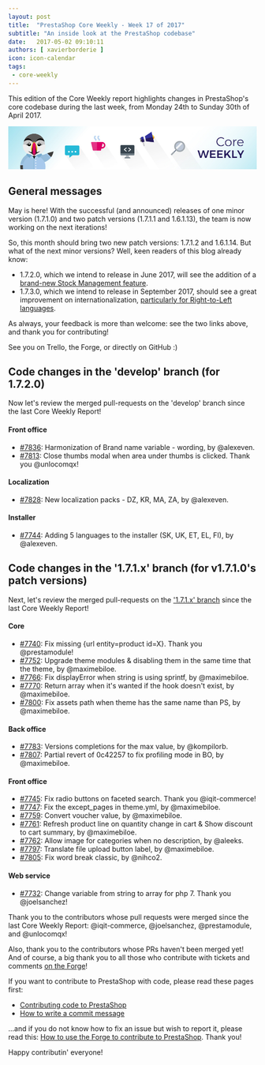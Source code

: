 ```yaml
---
layout: post
title:  "PrestaShop Core Weekly - Week 17 of 2017"
subtitle: "An inside look at the PrestaShop codebase"
date:   2017-05-02 09:10:11
authors: [ xavierborderie ]
icon: icon-calendar
tags:
 - core-weekly
---
```


This edition of the Core Weekly report highlights changes in PrestaShop's core codebase during the last week, from Monday 24th to Sunday 30th of April 2017.

![Core Weekly banner](/assets/images/2017/04/core_weekly_banner.jpg)


## General messages

May is here! With the successful (and announced) releases of one minor version (1.7.1.0) and two patch versions (1.7.1.1 and 1.6.1.13), the team is now working on the next iterations!

So, this month should bring two new patch versions: 1.7.1.2 and 1.6.1.14. But what of the next minor versions? Well, keen readers of this blog already know:

* 1.7.2.0, which we intend to release in June 2017, will see the addition of a [brand-new Stock Management feature](http://build.prestashop.com/news/stock-management-in-prestashop-1-7/).
* 1.7.3.0, which we intend to release in September 2017, should see a great improvement on internationalization, [particularly for Right-to-Left languages](http://build.prestashop.com/news/PrestaShop-RTL-project/).

As always, your feedback is more than welcome: see the two links above, and thank you for contributing!

See you on Trello, the Forge, or directly on GitHub :)



## Code changes in the 'develop' branch (for 1.7.2.0)

Now let's review the merged pull-requests on the 'develop' branch since the last Core Weekly Report!


#### Front office

* [#7836](https://github.com/PrestaShop/PrestaShop/pull/7836): Harmonization of Brand name variable - wording, by @alexeven.
* [#7813](https://github.com/PrestaShop/PrestaShop/pull/7813): Close thumbs modal when area under thumbs is clicked. Thank you @unlocomqx!


#### Localization

* [#7828](https://github.com/PrestaShop/PrestaShop/pull/7828): New localization packs - DZ, KR, MA, ZA, by @alexeven.


#### Installer

* [#7744](https://github.com/PrestaShop/PrestaShop/pull/7744): Adding 5 languages to the installer (SK, UK, ET, EL, FI), by @alexeven.


## Code changes in the '1.7.1.x' branch (for v1.7.1.0's patch versions) 

Next, let's review the merged pull-requests on the ['1.7.1.x' branch](https://github.com/PrestaShop/PrestaShop/tree/1.7.1.x) since the last Core Weekly Report!


#### Core

* [#7740](https://github.com/PrestaShop/PrestaShop/pull/7740): Fix missing {url entity=product id=X}. Thank you @prestamodule!
* [#7752](https://github.com/PrestaShop/PrestaShop/pull/7752): Upgrade theme modules & disabling them in the same time that the theme, by @maximebiloe.
* [#7766](https://github.com/PrestaShop/PrestaShop/pull/7766): Fix displayError when string is using sprintf, by @maximebiloe.
* [#7770](https://github.com/PrestaShop/PrestaShop/pull/7770): Return array when it's wanted if the hook doesn't exist, by @maximebiloe.
* [#7800](https://github.com/PrestaShop/PrestaShop/pull/7800): Fix assets path when theme has the same name than PS, by @maximebiloe.

#### Back office

* [#7783](https://github.com/PrestaShop/PrestaShop/pull/7783): Versions completions for the max value, by @kompilorb.
* [#7807](https://github.com/PrestaShop/PrestaShop/pull/7807): Partial revert of 0c42257 to fix profiling mode in BO, by @maximebiloe.


#### Front office

* [#7745](https://github.com/PrestaShop/PrestaShop/pull/7745): Fix radio buttons on faceted search. Thank you @iqit-commerce!
* [#7747](https://github.com/PrestaShop/PrestaShop/pull/7747): Fix the except_pages in theme.yml, by @maximebiloe.
* [#7759](https://github.com/PrestaShop/PrestaShop/pull/7759): Convert voucher value, by @maximebiloe.
* [#7761](https://github.com/PrestaShop/PrestaShop/pull/7761): Refresh product line on quantity change in cart & Show discount to cart summary, by @maximebiloe.
* [#7762](https://github.com/PrestaShop/PrestaShop/pull/7762): Allow image for categories when no description, by @aleeks.
* [#7797](https://github.com/PrestaShop/PrestaShop/pull/7797): Translate file upload button label, by @maximebiloe.
* [#7805](https://github.com/PrestaShop/PrestaShop/pull/7805): Fix word break classic, by @nihco2.


#### Web service

* [#7732](https://github.com/PrestaShop/PrestaShop/pull/7732): Change variable from string to array for php 7. Thank you @joelsanchez!

Thank you to the contributors whose pull requests were merged since the last Core Weekly Report: @iqit-commerce, @joelsanchez, @prestamodule, and @unlocomqx!

Also, thank you to the contributors whose PRs haven't been merged yet! And of course, a big thank you to all those who contribute with tickets and comments [on the Forge](http://forge.prestashop.com/)!

If you want to contribute to PrestaShop with code, please read these pages first:

 * [Contributing code to PrestaShop](http://doc.prestashop.com/display/PS16/Contributing+code+to+PrestaShop)
 * [How to write a commit message](http://doc.prestashop.com/display/PS16/How+to+write+a+commit+message)

...and if you do not know how to fix an issue but wish to report it, please read this: [How to use the Forge to contribute to PrestaShop](http://doc.prestashop.com/display/PS16/How+to+use+the+Forge+to+contribute+to+PrestaShop). Thank you!

Happy contributin' everyone!
